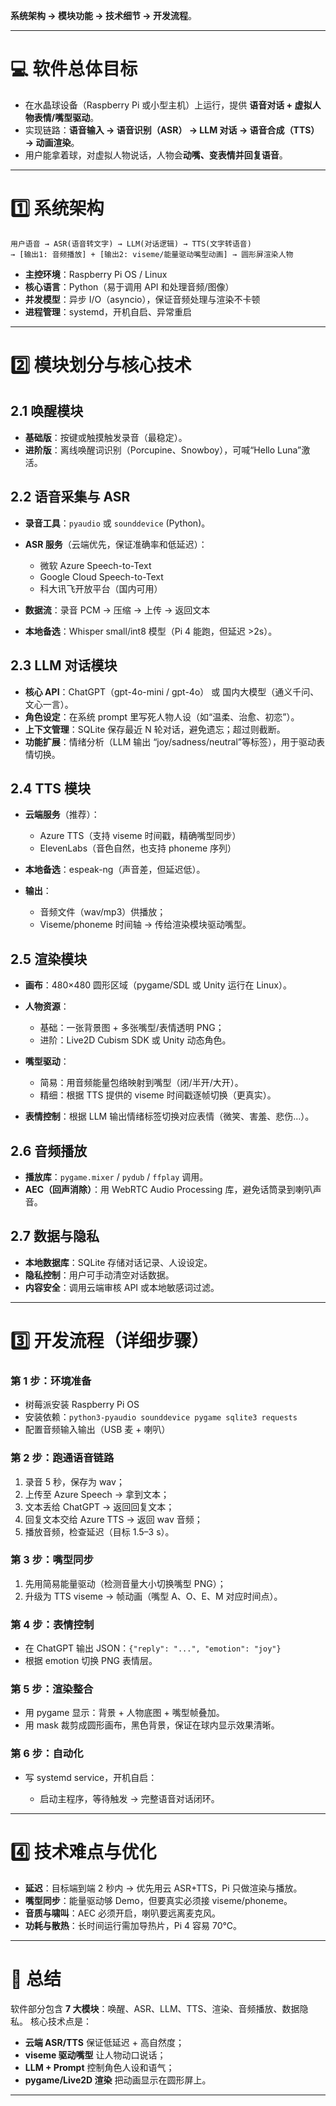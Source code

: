 **系统架构 → 模块功能 → 技术细节 → 开发流程**。

---

# 💻 软件总体目标

* 在水晶球设备（Raspberry Pi 或小型主机）上运行，提供 **语音对话 + 虚拟人物表情/嘴型驱动**。
* 实现链路：**语音输入 → 语音识别（ASR） → LLM 对话 → 语音合成（TTS） → 动画渲染**。
* 用户能拿着球，对虚拟人物说话，人物会**动嘴、变表情并回复语音**。

---

# 1️⃣ 系统架构

```
用户语音 → ASR(语音转文字) → LLM(对话逻辑) → TTS(文字转语音) 
→ [输出1: 音频播放] + [输出2: viseme/能量驱动嘴型动画] → 圆形屏渲染人物
```

* **主控环境**：Raspberry Pi OS / Linux
* **核心语言**：Python（易于调用 API 和处理音频/图像）
* **并发模型**：异步 I/O（asyncio），保证音频处理与渲染不卡顿
* **进程管理**：systemd，开机自启、异常重启

---

# 2️⃣ 模块划分与核心技术

## 2.1 唤醒模块

* **基础版**：按键或触摸触发录音（最稳定）。
* **进阶版**：离线唤醒词识别（Porcupine、Snowboy），可喊“Hello Luna”激活。

## 2.2 语音采集与 ASR

* **录音工具**：`pyaudio` 或 `sounddevice` (Python)。
* **ASR 服务**（云端优先，保证准确率和低延迟）：

  * 微软 Azure Speech-to-Text
  * Google Cloud Speech-to-Text
  * 科大讯飞开放平台（国内可用）
* **数据流**：录音 PCM → 压缩 → 上传 → 返回文本
* **本地备选**：Whisper small/int8 模型（Pi 4 能跑，但延迟 >2s）。

## 2.3 LLM 对话模块

* **核心 API**：ChatGPT（gpt-4o-mini / gpt-4o） 或 国内大模型（通义千问、文心一言）。
* **角色设定**：在系统 prompt 里写死人物人设（如“温柔、治愈、初恋”）。
* **上下文管理**：SQLite 保存最近 N 轮对话，避免遗忘；超过则截断。
* **功能扩展**：情绪分析（LLM 输出 “joy/sadness/neutral”等标签），用于驱动表情切换。

## 2.4 TTS 模块

* **云端服务**（推荐）：

  * Azure TTS（支持 viseme 时间戳，精确嘴型同步）
  * ElevenLabs（音色自然，也支持 phoneme 序列）
* **本地备选**：espeak-ng（声音差，但延迟低）。
* **输出**：

  * 音频文件（wav/mp3）供播放；
  * Viseme/phoneme 时间轴 → 传给渲染模块驱动嘴型。

## 2.5 渲染模块

* **画布**：480×480 圆形区域（pygame/SDL 或 Unity 运行在 Linux）。
* **人物资源**：

  * 基础：一张背景图 + 多张嘴型/表情透明 PNG；
  * 进阶：Live2D Cubism SDK 或 Unity 动态角色。
* **嘴型驱动**：

  * 简易：用音频能量包络映射到嘴型（闭/半开/大开）。
  * 精细：根据 TTS 提供的 viseme 时间戳逐帧切换（更真实）。
* **表情控制**：根据 LLM 输出情绪标签切换对应表情（微笑、害羞、悲伤…）。

## 2.6 音频播放

* **播放库**：`pygame.mixer` / `pydub` / `ffplay` 调用。
* **AEC（回声消除）**：用 WebRTC Audio Processing 库，避免话筒录到喇叭声音。

## 2.7 数据与隐私

* **本地数据库**：SQLite 存储对话记录、人设设定。
* **隐私控制**：用户可手动清空对话数据。
* **内容安全**：调用云端审核 API 或本地敏感词过滤。

---

# 3️⃣ 开发流程（详细步骤）

### 第 1 步：环境准备

* 树莓派安装 Raspberry Pi OS
* 安装依赖：`python3-pyaudio sounddevice pygame sqlite3 requests`
* 配置音频输入输出（USB 麦 + 喇叭）

### 第 2 步：跑通语音链路

1. 录音 5 秒，保存为 wav；
2. 上传至 Azure Speech → 拿到文本；
3. 文本丢给 ChatGPT → 返回回复文本；
4. 回复文本交给 Azure TTS → 返回 wav 音频；
5. 播放音频，检查延迟（目标 1.5–3 s）。

### 第 3 步：嘴型同步

1. 先用简易能量驱动（检测音量大小切换嘴型 PNG）；
2. 升级为 TTS viseme → 帧动画（嘴型 A、O、E、M 对应时间点）。

### 第 4 步：表情控制

* 在 ChatGPT 输出 JSON：`{"reply": "...", "emotion": "joy"}`
* 根据 emotion 切换 PNG 表情层。

### 第 5 步：渲染整合

* 用 pygame 显示：背景 + 人物底图 + 嘴型帧叠加。
* 用 mask 裁剪成圆形画布，黑色背景，保证在球内显示效果清晰。

### 第 6 步：自动化

* 写 systemd service，开机自启：

  * 启动主程序，等待触发 → 完整语音对话闭环。

---

# 4️⃣ 技术难点与优化

* **延迟**：目标端到端 2 秒内 → 优先用云 ASR+TTS，Pi 只做渲染与播放。
* **嘴型同步**：能量驱动够 Demo，但要真实必须接 viseme/phoneme。
* **音质与啸叫**：AEC 必须开启，喇叭要远离麦克风。
* **功耗与散热**：长时间运行需加导热片，Pi 4 容易 70℃。

---

# 📌 总结

软件部分包含 **7 大模块**：唤醒、ASR、LLM、TTS、渲染、音频播放、数据隐私。
核心技术点是：

* **云端 ASR/TTS** 保证低延迟 + 高自然度；
* **viseme 驱动嘴型** 让人物动口说话；
* **LLM + Prompt** 控制角色人设和语气；
* **pygame/Live2D 渲染** 把动画显示在圆形屏上。

---
